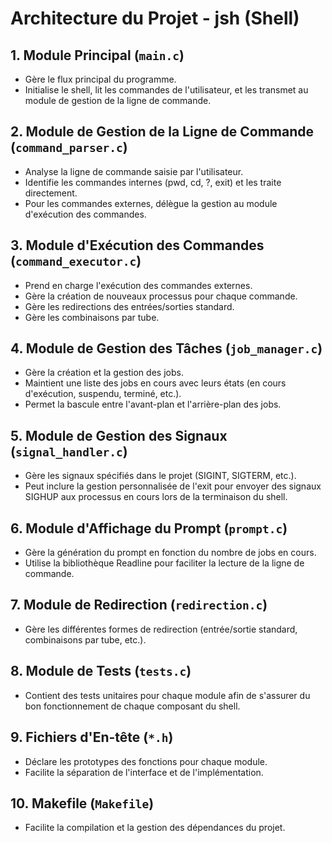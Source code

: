 # Architecture du Projet - jsh (Shell)

## 1. Module Principal (`main.c`)

- Gère le flux principal du programme.
- Initialise le shell, lit les commandes de l'utilisateur, et les transmet au module de gestion de la ligne de commande.

## 2. Module de Gestion de la Ligne de Commande (`command_parser.c`)

- Analyse la ligne de commande saisie par l'utilisateur.
- Identifie les commandes internes (pwd, cd, ?, exit) et les traite directement.
- Pour les commandes externes, délègue la gestion au module d'exécution des commandes.

## 3. Module d'Exécution des Commandes (`command_executor.c`)

- Prend en charge l'exécution des commandes externes.
- Gère la création de nouveaux processus pour chaque commande.
- Gère les redirections des entrées/sorties standard.
- Gère les combinaisons par tube.

## 4. Module de Gestion des Tâches (`job_manager.c`)

- Gère la création et la gestion des jobs.
- Maintient une liste des jobs en cours avec leurs états (en cours d'exécution, suspendu, terminé, etc.).
- Permet la bascule entre l'avant-plan et l'arrière-plan des jobs.

## 5. Module de Gestion des Signaux (`signal_handler.c`)

- Gère les signaux spécifiés dans le projet (SIGINT, SIGTERM, etc.).
- Peut inclure la gestion personnalisée de l'exit pour envoyer des signaux SIGHUP aux processus en cours lors de la terminaison du shell.

## 6. Module d'Affichage du Prompt (`prompt.c`)

- Gère la génération du prompt en fonction du nombre de jobs en cours.
- Utilise la bibliothèque Readline pour faciliter la lecture de la ligne de commande.

## 7. Module de Redirection (`redirection.c`)

- Gère les différentes formes de redirection (entrée/sortie standard, combinaisons par tube, etc.).

## 8. Module de Tests (`tests.c`)

- Contient des tests unitaires pour chaque module afin de s'assurer du bon fonctionnement de chaque composant du shell.

## 9. Fichiers d'En-tête (`*.h`)

- Déclare les prototypes des fonctions pour chaque module.
- Facilite la séparation de l'interface et de l'implémentation.

## 10. Makefile (`Makefile`)

- Facilite la compilation et la gestion des dépendances du projet.

